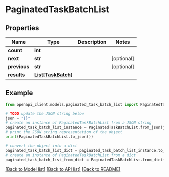 # PaginatedTaskBatchList


## Properties

Name | Type | Description | Notes
------------ | ------------- | ------------- | -------------
**count** | **int** |  | 
**next** | **str** |  | [optional] 
**previous** | **str** |  | [optional] 
**results** | [**List[TaskBatch]**](TaskBatch.md) |  | 

## Example

```python
from openapi_client.models.paginated_task_batch_list import PaginatedTaskBatchList

# TODO update the JSON string below
json = "{}"
# create an instance of PaginatedTaskBatchList from a JSON string
paginated_task_batch_list_instance = PaginatedTaskBatchList.from_json(json)
# print the JSON string representation of the object
print(PaginatedTaskBatchList.to_json())

# convert the object into a dict
paginated_task_batch_list_dict = paginated_task_batch_list_instance.to_dict()
# create an instance of PaginatedTaskBatchList from a dict
paginated_task_batch_list_from_dict = PaginatedTaskBatchList.from_dict(paginated_task_batch_list_dict)
```
[[Back to Model list]](../README.md#documentation-for-models) [[Back to API list]](../README.md#documentation-for-api-endpoints) [[Back to README]](../README.md)



